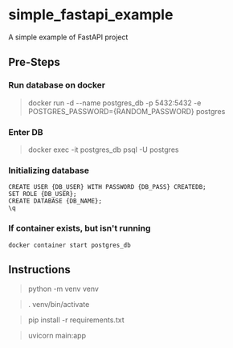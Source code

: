 # simple_fastapi_example
A simple example of FastAPI project

## Pre-Steps

### Run database on docker

> docker run -d --name postgres_db -p 5432:5432 -e POSTGRES_PASSWORD={RANDOM_PASSWORD} postgres

### Enter DB

> docker exec -it postgres_db psql -U postgres

### Initializing database
```
CREATE USER {DB_USER} WITH PASSWORD {DB_PASS} CREATEDB;
SET ROLE {DB_USER};
CREATE DATABASE {DB_NAME};
\q
```

### If container exists, but isn't running
`docker container start postgres_db`


## Instructions

> python -m venv venv

> . venv/bin/activate

> pip install -r requirements.txt

> uvicorn main:app
